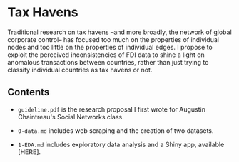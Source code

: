 # Tax Havens

Traditional research on tax havens –and more broadly, the network of global corporate control– has focused too much on the properties of individual nodes and too little on the properties of individual edges. I propose to exploit the perceived inconsistencies of FDI data to shine a light on anomalous transactions between countries, rather than just trying to classify individual countries as tax havens or not.

## Contents

- `guideline.pdf` is the research proposal I first wrote for Augustin Chaintreau's Social Networks class.

- `0-data.md` includes web scraping and the creation of two datasets.

- `1-EDA.md` includes exploratory data analysis and a Shiny app, available [HERE].